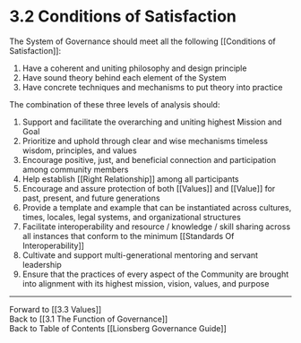 # 3.2 Conditions of Satisfaction
The System of Governance should meet all the following [[Conditions of Satisfaction]]: 

1. Have a coherent and uniting philosophy and design principle 
2. Have sound theory behind each element of the System 
3. Have concrete techniques and mechanisms to put theory into practice 

The combination of these three levels of analysis should: 

1. Support and facilitate the overarching and uniting highest Mission and Goal
2. Prioritize and uphold through clear and wise mechanisms timeless wisdom, principles, and values  
3. Encourage positive, just, and beneficial connection and participation among community members
4. Help establish [[Right Relationship]] among all participants 
5. Encourage and assure protection of both [[Values]] and [[Value]] for past, present, and future generations 
6. Provide a template and example that can be instantiated across cultures, times, locales, legal systems, and organizational structures 
7. Facilitate interoperability and resource / knowledge / skill sharing across all instances that conform to the minimum [[Standards Of Interoperability]]  
8. Cultivate and support multi-generational mentoring and servant leadership  
9. Ensure that the practices of every aspect of the Community are brought into alignment with its highest mission, vision, values, and purpose  

___

Forward to [[3.3 Values]]  
Back to [[3.1 The Function of Governance]]  
Back to Table of Contents [[Lionsberg Governance Guide]]
